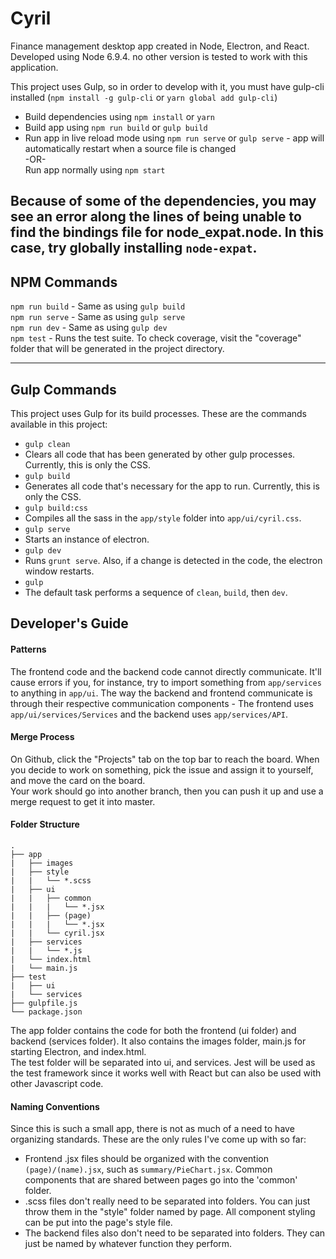 # Cyril
Finance management desktop app created in Node, Electron, and React.  
Developed using Node 6.9.4. no other version is tested to work with this application.

This project uses Gulp, so in order to develop with it, you must have gulp-cli installed (`npm install -g gulp-cli` or `yarn global add gulp-cli`)  
- Build dependencies using `npm install` or `yarn`  
- Build app using `npm run build` or `gulp build`  
- Run app in live reload mode using `npm run serve` or `gulp serve` - app will automatically restart when a source file is changed  
-OR-  
 Run app normally using `npm start`

Because of some of the dependencies, you may see an error along the lines of being unable to find the bindings file for node_expat.node. In this case, try globally installing `node-expat`.
---
## NPM Commands  
`npm run build` - Same as using `gulp build`  
`npm run serve` - Same as using `gulp serve`  
`npm run dev` - Same as using `gulp dev`  
`npm test` - Runs the test suite. To check coverage, visit the "coverage" folder that will be generated in the project directory.

---
## Gulp Commands  
This project uses Gulp for its build processes. These are the commands available in this project:  
- `gulp clean`
 - Clears all code that has been generated by other gulp processes. Currently, this is only the CSS.
- `gulp build`
 - Generates all code that's necessary for the app to run. Currently, this is only the CSS.
- `gulp build:css`
 - Compiles all the sass in the `app/style` folder into `app/ui/cyril.css`.
- `gulp serve`
 - Starts an instance of electron.
- `gulp dev`
 - Runs `grunt serve`. Also, if a change is detected in the code, the electron window restarts.
- `gulp`
 - The default task performs a sequence of `clean`, `build`, then `dev`.

## Developer's Guide  

#### Patterns
The frontend code and the backend code cannot directly communicate. It'll cause errors if you, for instance, try to import something from `app/services` to anything in `app/ui`. The way the backend and frontend communicate is through their respective communication components - The frontend uses `app/ui/services/Services` and the backend uses `app/services/API`.  

#### Merge Process
On Github, click the "Projects" tab on the top bar to reach the board. When you decide to work on something, pick the issue and assign it to yourself, and move the card on the board.  
Your work should go into another branch, then you can push it up and use a merge request to get it into master.  
#### Folder Structure
```
.
├── app
|   ├── images
|   ├── style
|   |   └── *.scss
|   ├── ui
|   |   ├── common
|   |   |   └── *.jsx
|   |   ├── (page)
|   |   |   └── *.jsx
|   |   └── cyril.jsx
|   ├── services
|   |   └── *.js
|   └── index.html
|   └── main.js
├── test
|   ├── ui
|   └── services
├── gulpfile.js
└── package.json
```

The app folder contains the code for both the frontend (ui folder) and backend (services folder). It also contains the images folder, main.js for starting Electron, and index.html.  
The test folder will be separated into ui, and services. Jest will be used as the test framework since it works well with React but can also be used with other Javascript code.  
#### Naming Conventions
Since this is such a small app, there is not as much of a need to have organizing standards. These are the only rules I've come up with so far:  
* Frontend .jsx files should be organized with the convention `(page)/(name).jsx`, such as `summary/PieChart.jsx`. Common components that are shared between pages go into the 'common' folder.  
* .scss files don't really need to be separated into folders. You can just throw them in the "style" folder named by page. All component styling can be put into the page's style file.  
* The backend files also don't need to be separated into folders. They can just be named by whatever function they perform.  
